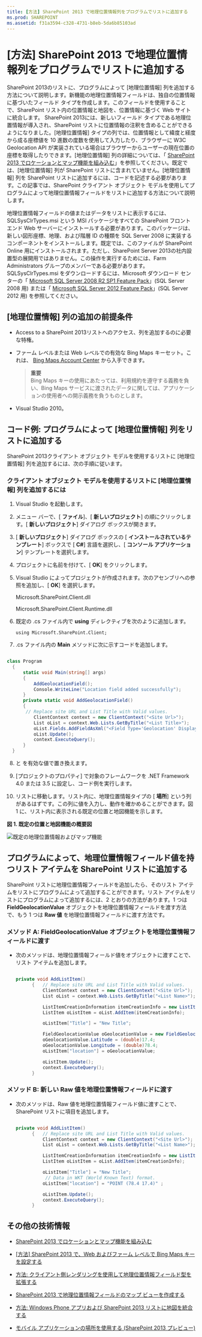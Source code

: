```yaml
---
title: [方法] SharePoint 2013 で地理位置情報列をプログラムでリストに追加する
ms.prod: SHAREPOINT
ms.assetid: f31a3594-c328-4731-b8eb-5da6b85103ad
---
```



# [方法] SharePoint 2013 で地理位置情報列をプログラムでリストに追加する
SharePoint 2013のリストに、プログラムによって [地理位置情報] 列を追加する方法について説明します。新機能の地理位置情報フィールドは、独自の位置情報に基づいたフィールド タイプを作成します。このフィールドを使用することで、SharePoint リスト内の位置情報と地図を、位置情報に基づく Web サイトに統合します。
SharePoint 2013には、新しいフィールド タイプである地理位置情報が導入され、SharePoint リストに位置情報の注釈を含めることができるようになりました。[地理位置情報] タイプの列では、位置情報として緯度と経度から成る座標値を 10 進数の度数を使用して入力したり、ブラウザーに W3C Geolocation API が実装されている場合はブラウザーからユーザーの現在位置の座標を取得したりできます。[地理位置情報] 列の詳細については、「 [SharePoint 2013 でロケーションとマップ機能を組み込む](integrating-location-and-map-functionality-in-sharepoint-2013.md)」を参照してください。既定では、[地理位置情報] 列が SharePoint リストに含まれていません。[地理位置情報] 列を SharePoint リストに追加するには、コードを記述する必要があります。この記事では、SharePoint クライアント オブジェクト モデルを使用してプログラムによって地理位置情報フィールドをリストに追加する方法について説明します。
  
    
    

地理位置情報フィールドの値またはデータをリストに表示するには、SQLSysClrTypes.msi という MSI パッケージをすべての SharePoint フロントエンド Web サーバーにインストールする必要があります。このパッケージは、新しい図形座標、地理、および階層 ID の種類を SQL Server 2008 に実装するコンポーネントをインストールします。既定では、このファイルが SharePoint Online 用にインストールされます。ただし、SharePoint Server 2013の社内設置型の展開用ではありません。この操作を実行するためには、Farm Administrators グループのメンバーである必要があります。SQLSysClrTypes.msi をダウンロードするには、Microsoft ダウンロード センターの「 [Microsoft SQL Server 2008 R2 SP1 Feature Pack](http://www.microsoft.com/ja-jp/download/details.aspx?id=26728)」(SQL Server 2008 用) または「 [Microsoft SQL Server 2012 Feature Pack](http://www.microsoft.com/ja-jp/download/details.aspx?id=29065)」(SQL Server 2012 用) を参照してください。
## [地理位置情報] 列の追加の前提条件
<a name="SP15addgeo_prereq"> </a>


  
    
    

- Access to a SharePoint 2013リストへのアクセス、列を追加するのに必要な特権。
    
  
- ファーム レベルまたは Web レベルでの有効な Bing Maps キーセット。これは、 [Bing Maps Account Center](https://www.bingmapsportal.com/) から入手できます。
    
    > **重要**
      <br/> Bing Maps キーの使用にあたっては、利用規約を遵守する義務を負い、Bing Maps サービスに渡されたデータに関しては、アプリケーションの使用者への開示義務を負うものとします。 
- Visual Studio 2010。
    
  

## コード例: プログラムによって [地理位置情報] 列をリストに追加する
<a name="SP15addgeo_addcolumn"> </a>

SharePoint 2013クライアント オブジェクト モデルを使用するリストに [地理位置情報] 列を追加するには、次の手順に従います。
  
    
    

### クライアント オブジェクト モデルを使用するリストに [地理位置情報] 列を追加するには


1. Visual Studio を起動します。
    
  
2. メニュー バーで、[ **ファイル**]、[ **新しいプロジェクト**] の順にクリックします。[ **新しいプロジェクト**] ダイアログ ボックスが開きます。
    
  
3. [ **新しいプロジェクト**] ダイアログ ボックスの [ **インストールされているテンプレート**] ボックスで [ **C#**] 言語を選択し、[ **コンソール アプリケーション**] テンプレートを選択します。
    
  
4. プロジェクトに名前を付けて、[ **OK**] をクリックします。
    
  
5. Visual Studio によってプロジェクトが作成されます。次のアセンブリへの参照を追加し、[ **OK**] を選択します。
    
    Microsoft.SharePoint.Client.dll
    
    Microsoft.SharePoint.Client.Runtime.dll
    
  
6. 既定の .cs ファイル内で **using** ディレクティブを次のように追加します。
    
     `using Microsoft.SharePoint.Client;`
    
  
7. .cs ファイル内の **Main** メソッドに次に示すコードを追加します。
    
  ```cs
  
class Program
    {
        static void Main(string[] args)
        {
            AddGeolocationField();
            Console.WriteLine("Location field added successfully");
        }
        private static void AddGeolocationField()
        { 
         // Replace site URL and List Title with Valid values.
            ClientContext context = new ClientContext("<Site Url>"); 
            List oList = context.Web.Lists.GetByTitle("<List Title>");
            oList.Fields.AddFieldAsXml("<Field Type='Geolocation' DisplayName='Location'/>",true, AddFieldOptions.AddToAllContentTypes);                                        
            oList.Update();
            context.ExecuteQuery();
        } 
    }
  ```

8. <Site Url> と <List Title> を有効な値で置き換えます。
    
  
9.  [プロジェクトのプロパティ] で対象のフレームワークを .NET Framework 4.0 または 3.5 に設定し、コード例を実行します。
    
  
10. リストに移動します。リスト内に、地理位置情報タイプの [ **場所**] という列があるはずです。この列に値を入力し、動作を確かめることができます。図 1 に、リスト内に表示される既定の位置と地図機能を示します。
    
   **図 1. 既定の位置と地図機能の概要図**

  

![既定の地理位置情報およびマップ機能](images/SP15Con_HowToAddGeolocationColumnUpdated_Fig1.png)
  

  

  

## プログラムによって、地理位置情報フィールド値を持つリスト アイテムを SharePoint リストに追加する
<a name="SP15addgeo_addlistitem"> </a>

SharePoint リストに地理位置情報フィールドを追加したら、そのリスト アイテムをリストにプログラムによって追加することができます。リスト アイテムをリストにプログラムによって追加するには、2 とおりの方法があります。1 つは **FieldGeolocationValue** オブジェクトを地理位置情報フィールドを渡す方法で、もう 1 つは **Raw 値** を地理位置情報フィールドに渡す方法です。
  
    
    

### メソッド A: FieldGeolocationValue オブジェクトを地理位置情報フィールドに渡す


- 次のメソッドは、地理位置情報フィールド値をオブジェクトに渡すことで、リスト アイテムを追加します。
    
  ```cs
  
  private void AddListItem()
        {   // Replace site URL and List Title with Valid values.
            ClientContext context = new ClientContext("<Site Url>");
            List oList = context.Web.Lists.GetByTitle("<List Name>");

            ListItemCreationInformation itemCreationInfo = new ListItemCreationInformation();
            ListItem oListItem = oList.AddItem(itemCreationInfo);

            oListItem["Title"] = "New Title";

            FieldGeolocationValue oGeolocationValue = new FieldGeolocationValue();
            oGeolocationValue.Latitude = (double)17.4;
            oGeolocationValue.Longitude = (double)78.4;
            oListItem["location"] = oGeolocationValue;

            oListItem.Update();
            context.ExecuteQuery();
        }

  ```


### メソッド B: 新しい Raw 値を地理位置情報フィールドに渡す


- 次のメソッドは、Raw 値を地理位置情報フィールド値に渡すことで、SharePoint リストに項目を追加します。
    
  ```cs
  
  private void AddListItem()
        {   // Replace site URL and List Title with Valid values.
            ClientContext context = new ClientContext("<Site Url>");
            List oList = context.Web.Lists.GetByTitle("<List Name>");

            ListItemCreationInformation itemCreationInfo = new ListItemCreationInformation();
            ListItem oListItem = oList.AddItem(itemCreationInfo);

            oListItem["Title"] = "New Title";
             // Data in WKT (World Known Text) format.
            oListItem["location"] = "POINT (78.4 17.4)" ; 

            oListItem.Update();
            context.ExecuteQuery();
        }

  ```


## その他の技術情報
<a name="SP15addgeo_addlresources"> </a>


-  [SharePoint 2013 でロケーションとマップ機能を組み込む](integrating-location-and-map-functionality-in-sharepoint-2013.md)
    
  
-  [[方法] SharePoint 2013 で、Web およびファーム レベルで Bing Maps キーを設定する](how-to-set-the-bing-maps-key-at-the-web-and-farm-level-in-sharepoint-2013.md)
    
  
-  [方法: クライアント側レンダリングを使用して地理位置情報フィールド型を拡張する](how-to-extend-the-geolocation-field-type-using-client-side-rendering.md)
    
  
-  [SharePoint 2013 で地理位置情報フィールドのマップ ビューを作成する](create-a-map-view-for-the-geolocation-field-in-sharepoint-2013.md)
    
  
-  [方法: Windows Phone アプリおよび SharePoint 2013 リストに地図を統合する](how-to-integrate-maps-with-windows-phone-apps-and-sharepoint-2013-lists.md)
    
  
-  [モバイル アプリケーションの場所を使用する (SharePoint 2013 プレビュー)](http://technet.microsoft.com/ja-jp/library/fp161355%28office.15%29.aspx)
    
  

